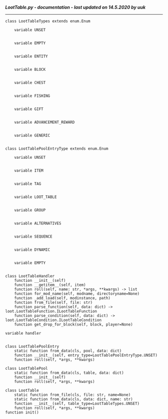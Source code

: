***LootTable.py - documentation - last updated on 14.5.2020 by uuk***
___

    class LootTableTypes extends enum.Enum

        variable UNSET


        variable EMPTY


        variable ENTITY


        variable BLOCK


        variable CHEST


        variable FISHING


        variable GIFT


        variable ADVANCEMENT_REWARD


        variable GENERIC


    class LootTablePoolEntryType extends enum.Enum

        variable UNSET


        variable ITEM


        variable TAG


        variable LOOT_TABLE


        variable GROUP


        variable ALTERNATIVES


        variable SEQUENCE


        variable DYNAMIC


        variable EMPTY


    class LootTableHandler
        function __init__(self)
        function __getitem__(self, item)
        function roll(self, name: str, *args, **kwargs) -> list
        function for_mod_name(self, modname, directoryname=None)
        function _add_load(self, modinstance, path)
        function from_file(self, file: str)
        function parse_function(self, data: dict) -> loot.LootTableFunction.ILootTableFunction
        function parse_condition(self, data: dict) -> loot.LootTableCondition.ILootTableCondition
        function get_drop_for_block(self, block, player=None)

    variable handler


    class LootTablePoolEntry
        static function from_data(cls, pool, data: dict)
        function __init__(self, entry_type=LootTablePoolEntryType.UNSET)
        function roll(self, *args, **kwargs)

    class LootTablePool
        static function from_data(cls, table, data: dict)
        function __init__(self)
        function roll(self, *args, **kwargs)

    class LootTable
        static function from_file(cls, file: str, name=None)
        static function from_data(cls, data: dict, name: str)
        function __init__(self, table_type=LootTableTypes.UNSET)
        function roll(self, *args, **kwargs)
    function init()